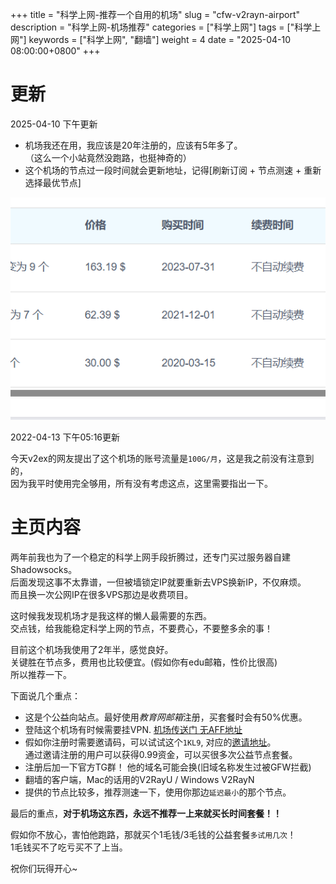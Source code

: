 
+++
title = "科学上网-推荐一个自用的机场"
slug = "cfw-v2rayn-airport"
description = "科学上网-机场推荐"
categories = ["科学上网"]
tags = ["科学上网"]
keywords = ["科学上网", "翻墙"]
weight = 4
date = "2025-04-10 08:00:00+0800"
+++


# 更新

2025-04-10 下午更新  

- 机场我还在用，我应该是20年注册的，应该有5年多了。  
（这么一个小站竟然没跑路，也挺神奇的）
- 这个机场的节点过一段时间就会更新地址，记得[刷新订阅 + 节点测速 + 重新选择最优节点]

![我的购买记录](image-1.png)

2022-04-13 下午05:16更新  

今天v2ex的网友提出了这个机场的账号流量是`100G/月`，这是我之前没有注意到的，  
因为我平时使用完全够用，所有没有考虑这点，这里需要指出一下。

# 主页内容

两年前我也为了一个稳定的科学上网手段折腾过，还专门买过服务器自建Shadowsocks。  
后面发现这事不太靠谱，一但被墙锁定IP就要重新去VPS换新IP，不仅麻烦。  
而且换一次公网IP在很多VPS那边是收费项目。

这时候我发现机场才是我这样的懒人最需要的东西。  
交点钱，给我能稳定科学上网的节点，不要费心，不要整多余的事！  

目前这个机场我使用了2年半，感觉良好。  
关键胜在节点多，费用也比较便宜。(假如你有edu邮箱，性价比很高)  
所以推荐一下。


下面说几个重点：

- 这是个公益向站点。最好使用*教育网邮箱*注册，买套餐时会有50%优惠。
- 登陆这个机场有时候需要挂VPN.  [机场传送门 无AFF地址](https://okti.xyz/auth/register)
- 假如你注册时需要邀请码，可以试试这个`1KL9`, 对应的[邀请地址](https://okti.xyz/auth/register?code=1KL9)。  
通过邀请注册的用户可以获得0.99资金，可以买很多次公益节点套餐。
- 注册后加一下官方TG群！ 他的域名可能会换(旧域名称发生过被GFW拦截)
- 翻墙的客户端，Mac的话用的V2RayU / Windows V2RayN
- 提供的节点比较多，推荐测速一下，使用你那边`延迟最小`的那个节点。


最后的重点，**对于机场这东西，永远不推荐一上来就买长时间套餐！！**

假如你不放心，害怕他跑路，那就买个1毛钱/3毛钱的公益套餐`多试用几次`！  
1毛钱买不了吃亏买不了上当。

祝你们玩得开心~

